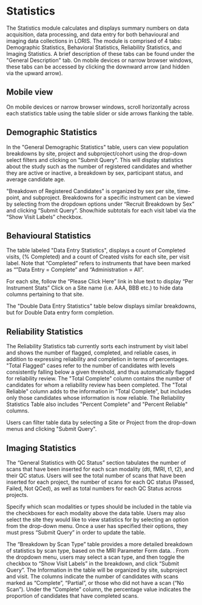 # Statistics

The Statistics module calculates and displays summary numbers on data acquisition, data processing, and data entry for both behavioural and imaging data collections in LORIS. The module is comprised of 4 tabs: Demographic Statistics, Behavioral Statistics, Reliability Statistics, and Imaging Statistics. A brief description of these tabs can be found under the "General Description" tab.  On mobile devices or narrow browser windows, these tabs can be accessed by clicking the downward arrow (and hidden via the upward arrow).

## Mobile view

On mobile devices or narrow browser windows, scroll horizontally across each statistics table using the table slider or side arrows flanking the table. 

## Demographic Statistics

In the "General Demographic Statistics" table, users can view population breakdowns by site, project and subproject/cohort using the drop-down select filters and clicking on "Submit Query". This will display statistics about the study such as the number of registered candidates and whether they are active or inactive, a breakdown by sex, participant status, and average candidate age.

"Breakdown of Registered Candidates" is organized by sex per site, time-point, and subproject.
Breakdowns for a specific instrument can be viewed by selecting from the dropdown options under “Recruit Breakdown by Sex” and clicking “Submit Query”. Show/hide subtotals for each visit label via the “Show Visit Labels” checkbox.

## Behavioural Statistics

The table labeled "Data Entry Statistics", displays a count of Completed visits, (% Completed) and a count of Created visits for each site, per visit label.  Note that “Completed” refers to instruments that have been marked as “”Data Entry = Complete” and “Administration = All”.

For each site, follow the “Please Click Here” link in blue text to display “Per Instrument Stats”  Click on a Site name (i.e. AAA, BBB etc.) to hide data columns pertaining to that site.

The "Double Data Entry Statistics" table below displays similar breakdowns, but for Double Data entry form completion.

## Reliability Statistics

The Reliability Statistics tab currently sorts each instrument by visit label and shows the number of flagged, completed, and reliable cases, in addition to expressing reliability and completion in terms of percentages. "Total Flagged" cases refer to the number of candidates with levels consistently falling below a given threshold, and thus automatically flagged for reliability review. The "Total Complete" column contains the number of candidates for whom a reliability review has been completed. The "Total Reliable" column adds to the information in "Total Complete", but includes only those candidates whose information is now reliable. The Reliability Statistics Table also includes "Percent Complete" and "Percent Reliable" columns.

Users can filter table data by selecting a Site or Project from the drop-down menus and clicking "Submit Query".

## Imaging Statistics

The “General Statistics with QC Status” section tabulates the number of scans that have been inserted for each scan modality (dti, fMRI, t1, t2), and their QC status. Users will see the total number of scans that have been inserted for each project, the number of scans for each QC status (Passed, Failed, Not QCed), as well as total numbers for each QC Status across projects.

Specify which scan modalities or types  should be included in the table via the checkboxes for each modality above the data table.  Users may also select the site they would like to view statistics for by selecting an option from the drop-down menu. Once a user has specified their options, they must press “Submit Query” in order to update the table.

The “Breakdown by Scan Type” table provides  a more detailed breakdown of statistics by scan type, based on the MRI Parameter Form data. . From the dropdown menu, users may select a scan type, and then toggle the checkbox to “Show Visit Labels” in the breakdown, and click “Submit Query”.  The Information in the table will be organized by site, subproject and visit. The columns indicate the number of candidates with scans marked as “Complete”, “Partial”, or those who did not have a scan (“No Scan”). Under the “Complete” column, the percentage value indicates the proportion  of candidates that have completed scans.
